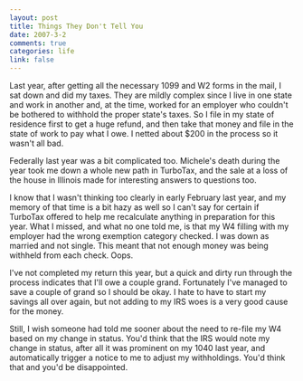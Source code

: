 ```yaml
--- 
layout: post
title: Things They Don't Tell You
date: 2007-3-2
comments: true
categories: life
link: false
---
```

Last year, after getting all the necessary 1099 and W2 forms in the mail, I sat down and did my taxes. They are mildly complex since I live in one state and work in another and, at the time, worked for an employer who couldn't be bothered to withhold the proper state's taxes. So I file in my state of residence first to get a huge refund, and then take that money and file in the state of work to pay what I owe. I netted about $200 in the process so it wasn't all bad.

Federally last year was a bit complicated too. Michele's death during the year took me down a whole new path in TurboTax, and the sale at a loss of the house in Illinois made for interesting answers to questions too.

I know that I wasn't thinking too clearly in early February last year, and my memory of that time is a bit hazy as well so I can't say for certain if TurboTax offered to help me recalculate anything in preparation for this year. What I missed, and what no one told me, is that my W4 filling with my employer had the wrong exemption category checked. I was down as married and not single. This meant that not enough money was being withheld from each check. Oops.

I've not completed my return this year, but a quick and dirty run through the process indicates that I'll owe a couple grand. Fortunately I've managed to save a couple of grand so I should be okay. I hate to have to start my savings all over again, but not adding to my IRS woes is a very good cause for the money.

Still, I wish someone had told me sooner about the need to re-file my W4 based on my change in status. You'd think that the IRS would note my change in status, after all it was prominent on my 1040 last year, and automatically trigger a notice to me to adjust my withholdings. You'd think that and you'd be disappointed.
